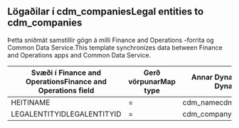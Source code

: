 ## <a name="legal-entities-to-cdm_companies"></a><span data-ttu-id="cab60-101">Lögaðilar í cdm_companies</span><span class="sxs-lookup"><span data-stu-id="cab60-101">Legal entities to cdm_companies</span></span>

<span data-ttu-id="cab60-102">Þetta sniðmát samstillir gögn á milli Finance and Operations -forrita og Common Data Service.</span><span class="sxs-lookup"><span data-stu-id="cab60-102">This template synchronizes data between Finance and Operations apps and Common Data Service.</span></span>

<span data-ttu-id="cab60-103">Svæði í Finance and Operations</span><span class="sxs-lookup"><span data-stu-id="cab60-103">Finance and Operations field</span></span> | <span data-ttu-id="cab60-104">Gerð vörpunar</span><span class="sxs-lookup"><span data-stu-id="cab60-104">Map type</span></span> | <span data-ttu-id="cab60-105">Annar Dynamics 365 reitur</span><span class="sxs-lookup"><span data-stu-id="cab60-105">Other Dynamics 365 field</span></span> | <span data-ttu-id="cab60-106">Sjálfgildi</span><span class="sxs-lookup"><span data-stu-id="cab60-106">Default value</span></span>
---|---|---|---
<span data-ttu-id="cab60-107">HEITI</span><span class="sxs-lookup"><span data-stu-id="cab60-107">NAME</span></span> | = | <span data-ttu-id="cab60-108">cdm_name</span><span class="sxs-lookup"><span data-stu-id="cab60-108">cdm_name</span></span> | 
<span data-ttu-id="cab60-109">LEGALENTITYID</span><span class="sxs-lookup"><span data-stu-id="cab60-109">LEGALENTITYID</span></span> | = | <span data-ttu-id="cab60-110">cdm_companycode</span><span class="sxs-lookup"><span data-stu-id="cab60-110">cdm_companycode</span></span> | 
